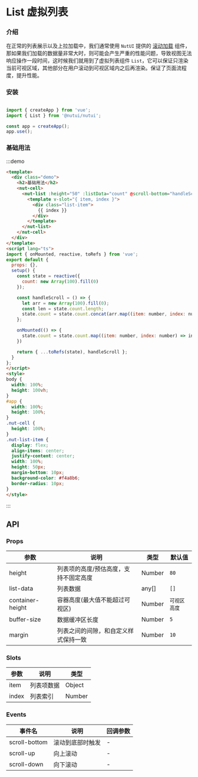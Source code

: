 # List 虚拟列表

### 介绍
在正常的列表展示以及上拉加载中，我们通常使用 `NutUI` 提供的 [滚动加载](#/zh-CN/infiniteloading) 组件，那如果我们加载的数据量非常大时，则可能会产生严重的性能问题，导致视图无法响应操作一段时间，这时候我们就用到了虚拟列表组件 `List`，它可以保证只渲染当前可视区域，其他部分在用户滚动到可视区域内之后再渲染。保证了页面流程度，提升性能。

### 安装

```javascript

import { createApp } from 'vue';
import { List } from '@nutui/nutui';

const app = createApp();
app.use();

```

### 基础用法

:::demo

```html
<template>
  <div class="demo">
    <h2>基础用法</h2>
    <nut-cell>
      <nut-list :height="50" :listData="count" @scroll-bottom="handleScroll">
        <template v-slot="{ item, index }">
          <div class="list-item">
            {{ index }}
          </div>
        </template>
      </nut-list>
    </nut-cell>
  </div>
</template>
<script lang="ts">
import { onMounted, reactive, toRefs } from 'vue';
export default {
  props: {},
  setup() {
    const state = reactive({
      count: new Array(100).fill(0)
    });

    const handleScroll = () => {
      let arr = new Array(100).fill(0);
      const len = state.count.length;
      state.count = state.count.concat(arr.map((item: number, index: number) => len + index + 1));
    };

    onMounted(() => {
      state.count = state.count.map((item: number, index: number) => index + 1);
    })

    return { ...toRefs(state), handleScroll };
  }
};
</script>
<style>
body {
  width: 100%;
  height: 100vh;
}
#app {
  width: 100%;
  height: 100%;
}
.nut-cell {
  height: 100%;
}
.nut-list-item {
  display: flex;
  align-items: center;
  justify-content: center;
  width: 100%;
  height: 50px;
  margin-bottom: 10px;
  background-color: #f4a8b6;
  border-radius: 10px;
}
</style>
```

:::

## API

### Props

| 参数         | 说明                             | 类型   | 默认值           |
|--------------|----------------------------------|--------|------------------|
| height         | 列表项的高度/预估高度，支持不固定高度               | Number | `80`                |
| list-data         | 列表数据               | any[] | `[]`                |
| container-height        | 容器高度(最大值不能超过可视区)              | Number | `可视区高度`                |
| buffer-size         | 数据缓冲区长度              | Number | `5`                |
| margin        | 列表之间的间隙，和自定义样式保持一致         | Number | `10`                |

### Slots

| 参数         | 说明                             | 类型   |
|--------------|----------------------------------|--------|
| item         | 列表项数据               | Object |
| index         | 列表索引               | Number |

### Events

| 事件名 | 说明           | 回调参数     |
|--------|----------------|--------------|
| scroll-bottom    | 滚动到底部时触发 | - |
| scroll-up   | 向上滚动 | - |
| scroll-down   | 向下滚动 | - |
